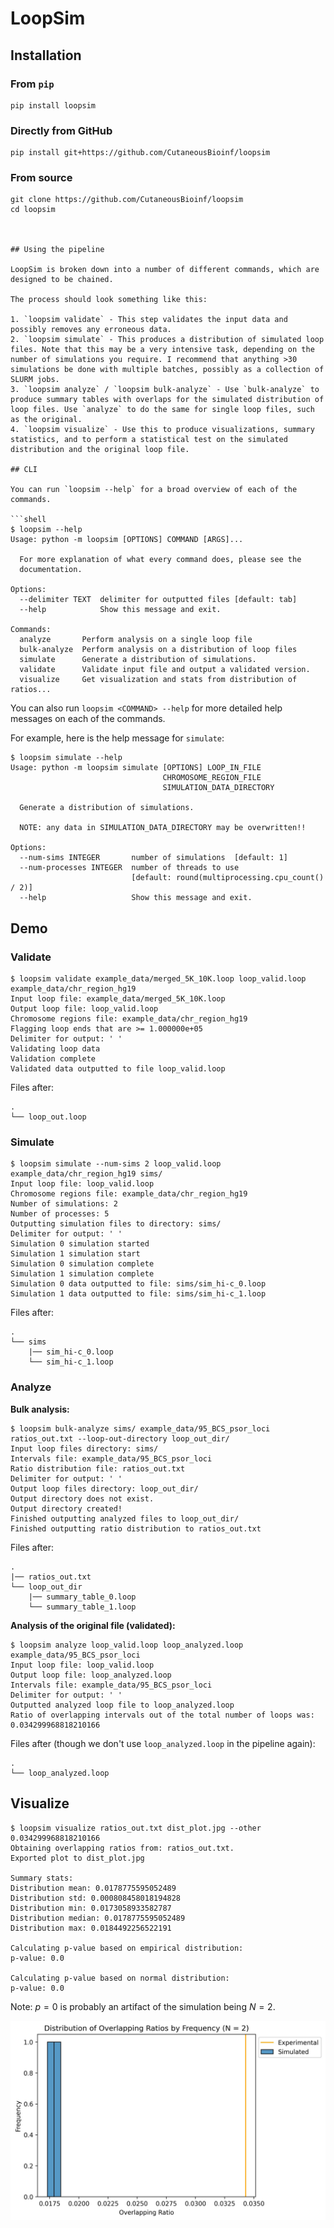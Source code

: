 # LoopSim

## Installation

### From `pip`

```shell
pip install loopsim
```

### Directly from GitHub

```shell
pip install git+https://github.com/CutaneousBioinf/loopsim 
```

### From source

```
git clone https://github.com/CutaneousBioinf/loopsim
cd loopsim



## Using the pipeline

LoopSim is broken down into a number of different commands, which are designed to be chained.

The process should look something like this:

1. `loopsim validate` - This step validates the input data and possibly removes any erroneous data.
2. `loopsim simulate` - This produces a distribution of simulated loop files. Note that this may be a very intensive task, depending on the number of simulations you require. I recommend that anything >30 simulations be done with multiple batches, possibly as a collection of SLURM jobs.
3. `loopsim analyze` / `loopsim bulk-analyze` - Use `bulk-analyze` to produce summary tables with overlaps for the simulated distribution of loop files. Use `analyze` to do the same for single loop files, such as the original.
4. `loopsim visualize` - Use this to produce visualizations, summary statistics, and to perform a statistical test on the simulated distribution and the original loop file.

## CLI

You can run `loopsim --help` for a broad overview of each of the commands.

```shell
$ loopsim --help
Usage: python -m loopsim [OPTIONS] COMMAND [ARGS]...

  For more explanation of what every command does, please see the
  documentation.

Options:
  --delimiter TEXT  delimiter for outputted files [default: tab]
  --help            Show this message and exit.

Commands:
  analyze       Perform analysis on a single loop file
  bulk-analyze  Perform analysis on a distribution of loop files
  simulate      Generate a distribution of simulations.
  validate      Validate input file and output a validated version.
  visualize     Get visualization and stats from distribution of ratios...
```

You can also run `loopsim <COMMAND> --help` for more detailed help messages on each of the commands.

For example, here is the help message for `simulate`:

```shell
$ loopsim simulate --help
Usage: python -m loopsim simulate [OPTIONS] LOOP_IN_FILE
                                  CHROMOSOME_REGION_FILE
                                  SIMULATION_DATA_DIRECTORY

  Generate a distribution of simulations.

  NOTE: any data in SIMULATION_DATA_DIRECTORY may be overwritten!!

Options:
  --num-sims INTEGER       number of simulations  [default: 1]
  --num-processes INTEGER  number of threads to use
                           [default: round(multiprocessing.cpu_count() / 2)]
  --help                   Show this message and exit.
```

## Demo

### Validate

```shell
$ loopsim validate example_data/merged_5K_10K.loop loop_valid.loop example_data/chr_region_hg19
Input loop file: example_data/merged_5K_10K.loop
Output loop file: loop_valid.loop
Chromosome regions file: example_data/chr_region_hg19
Flagging loop ends that are >= 1.000000e+05
Delimiter for output: ' '
Validating loop data
Validation complete
Validated data outputted to file loop_valid.loop
```

Files after:

```
.
└── loop_out.loop
```

### Simulate

```shell
$ loopsim simulate --num-sims 2 loop_valid.loop example_data/chr_region_hg19 sims/
Input loop file: loop_valid.loop
Chromosome regions file: example_data/chr_region_hg19
Number of simulations: 2
Number of processes: 5
Outputting simulation files to directory: sims/
Delimiter for output: ' '
Simulation 0 simulation started
Simulation 1 simulation start
Simulation 0 simulation complete
Simulation 1 simulation complete
Simulation 0 data outputted to file: sims/sim_hi-c_0.loop
Simulation 1 data outputted to file: sims/sim_hi-c_1.loop
```

Files after:

```
.
└── sims
    |── sim_hi-c_0.loop
    └── sim_hi-c_1.loop
```

### Analyze

**Bulk analysis:**

```shell
$ loopsim bulk-analyze sims/ example_data/95_BCS_psor_loci ratios_out.txt --loop-out-directory loop_out_dir/
Input loop files directory: sims/
Intervals file: example_data/95_BCS_psor_loci
Ratio distribution file: ratios_out.txt
Delimiter for output: ' '
Output loop files directory: loop_out_dir/
Output directory does not exist.
Output directory created!
Finished outputting analyzed files to loop_out_dir/
Finished outputting ratio distribution to ratios_out.txt
```

Files after:

```
.
|── ratios_out.txt
└── loop_out_dir
    |── summary_table_0.loop
    └── summary_table_1.loop
```

**Analysis of the original file (validated):**

```shell
$ loopsim analyze loop_valid.loop loop_analyzed.loop example_data/95_BCS_psor_loci
Input loop file: loop_valid.loop
Output loop file: loop_analyzed.loop
Intervals file: example_data/95_BCS_psor_loci
Delimiter for output: ' '
Outputted analyzed loop file to loop_analyzed.loop
Ratio of overlapping intervals out of the total number of loops was: 0.034299968818210166
```

Files after (though we don't use `loop_analyzed.loop` in the pipeline again):

```
.
└── loop_analyzed.loop
```

## Visualize

```
$ loopsim visualize ratios_out.txt dist_plot.jpg --other 0.034299968818210166
Obtaining overlapping ratios from: ratios_out.txt.
Exported plot to dist_plot.jpg

Summary stats:
Distribution mean: 0.0178775595052489
Distribution std: 0.000808458018194828
Distribution min: 0.0173058933582787
Distribution median: 0.0178775595052489
Distribution max: 0.0184492256522191

Calculating p-value based on empirical distribution:
p-value: 0.0

Calculating p-value based on normal distribution:
p-value: 0.0
```

Note: $p = 0$ is probably an artifact of the simulation being $N = 2$.

![distribution plot](./img/dist_plot.jpg)
